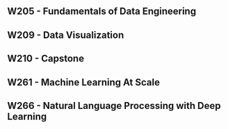 ## W205 - Fundamentals of Data Engineering

## W209 - Data Visualization

## W210 - Capstone

## W261 - Machine Learning At Scale

## W266 - Natural Language Processing with Deep Learning

